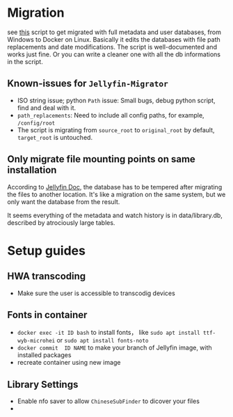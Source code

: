 # Migration

see [this](https://github.com/MMMZZZZ/Jellyfin-Migrator) script to get migrated with full metadata and user databases, from Windows to Docker on Linux. Basically it edits the databases with file path replacements and date modifications. The script is well-documented and works just fine. Or you can write a cleaner one with all the db informations in the script.

## Known-issues for `Jellyfin-Migrator`
- ISO string issue; python `Path` issue: Small bugs, debug python script, find and deal with it.
- `path_replacements`: Need to include all config paths, for example, `/config/root`
- The script is migrating from `source_root` to `original_root` by default, `target_root` is untouched.

## Only migrate file mounting points on same installation

According to [Jellyfin Doc](https://jellyfin.org/docs/general/administration/migrate/), the database has to be tempered after migrating the files to another location. It's like a migration on the same system, but we only want the database from the result.

It seems everything of the metadata and watch history is in data/library.db, described by atrociously large tables.

# Setup guides

## HWA transcoding
- Make sure the user is accessible to transcodig devices

## Fonts in container
- `docker exec -it ID bash` to install fonts， like `sudo apt install ttf-wyb-microhei` or `sudo apt install fonts-noto`
- `docker commit  ID NAME` to make your branch of Jellyfin image, with installed packages
- recreate container using new image

## Library Settings
- Enable nfo saver to allow `ChineseSubFinder` to dicover your files
- 
